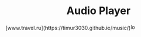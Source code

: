 <h1 display="inline" align="center">Audio Player</h1>
[www.travel.ru](https://timur3030.github.io/music/)<img width="16" height="16" alt="logo" src="https://github.com/timur3030/music/assets/109113456/b73ea226-c000-487d-bce6-b19f5ce4cff6">
